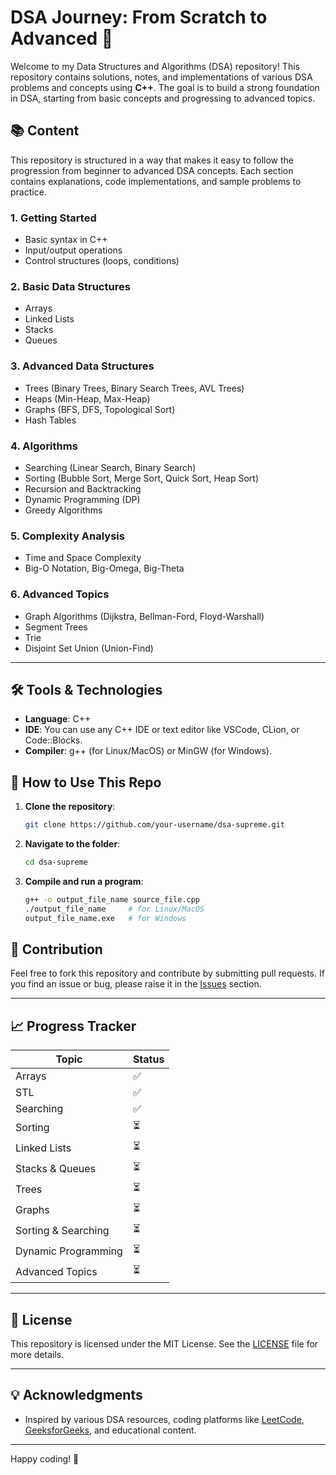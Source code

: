 # DSA Journey: From Scratch to Advanced 🚀

Welcome to my Data Structures and Algorithms (DSA) repository! This repository contains solutions, notes, and implementations of various DSA problems and concepts using **C++**. The goal is to build a strong foundation in DSA, starting from basic concepts and progressing to advanced topics.

## 📚 Content

This repository is structured in a way that makes it easy to follow the progression from beginner to advanced DSA concepts. Each section contains explanations, code implementations, and sample problems to practice.

### 1. **Getting Started**

-   Basic syntax in C++
-   Input/output operations
-   Control structures (loops, conditions)

### 2. **Basic Data Structures**

-   Arrays
-   Linked Lists
-   Stacks
-   Queues

### 3. **Advanced Data Structures**

-   Trees (Binary Trees, Binary Search Trees, AVL Trees)
-   Heaps (Min-Heap, Max-Heap)
-   Graphs (BFS, DFS, Topological Sort)
-   Hash Tables

### 4. **Algorithms**

-   Searching (Linear Search, Binary Search)
-   Sorting (Bubble Sort, Merge Sort, Quick Sort, Heap Sort)
-   Recursion and Backtracking
-   Dynamic Programming (DP)
-   Greedy Algorithms

### 5. **Complexity Analysis**

-   Time and Space Complexity
-   Big-O Notation, Big-Omega, Big-Theta

### 6. **Advanced Topics**

-   Graph Algorithms (Dijkstra, Bellman-Ford, Floyd-Warshall)
-   Segment Trees
-   Trie
-   Disjoint Set Union (Union-Find)

---

## 🛠️ Tools & Technologies

-   **Language**: C++
-   **IDE**: You can use any C++ IDE or text editor like VSCode, CLion, or Code::Blocks.
-   **Compiler**: g++ (for Linux/MacOS) or MinGW (for Windows).

## 🚀 How to Use This Repo

1. **Clone the repository**:

    ```bash
    git clone https://github.com/your-username/dsa-supreme.git
    ```

2. **Navigate to the folder**:

    ```bash
    cd dsa-supreme
    ```

3. **Compile and run a program**:
    ```bash
    g++ -o output_file_name source_file.cpp
    ./output_file_name     # for Linux/MacOS
    output_file_name.exe   # for Windows
    ```

## 🤝 Contribution

Feel free to fork this repository and contribute by submitting pull requests. If you find an issue or bug, please raise it in the [Issues](https://github.com/your-username/dsa-cpp/issues) section.

---

## 📈 Progress Tracker

| Topic               | Status |
| ------------------- | ------ |
| Arrays              | ✅     |
| STL                 | ✅     |
| Searching           | ✅     |
| Sorting             | ⏳     |
| Linked Lists        | ⏳     |
| Stacks & Queues     | ⏳     |
| Trees               | ⏳     |
| Graphs              | ⏳     |
| Sorting & Searching | ⏳     |
| Dynamic Programming | ⏳     |
| Advanced Topics     | ⏳     |

---

## 📜 License

This repository is licensed under the MIT License. See the [LICENSE](./LICENSE) file for more details.

---

## 💡 Acknowledgments

-   Inspired by various DSA resources, coding platforms like [LeetCode](https://leetcode.com/), [GeeksforGeeks](https://www.geeksforgeeks.org/), and educational content.

---

Happy coding! 🎉

